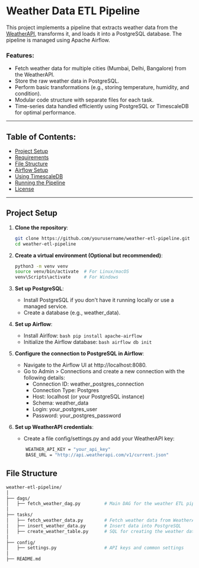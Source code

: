 # Weather Data ETL Pipeline

This project implements a pipeline that extracts weather data from the [WeatherAPI](https://www.weatherapi.com/), transforms it, and loads it into a PostgreSQL database. The pipeline is managed using Apache Airflow.

### Features:
- Fetch weather data for multiple cities (Mumbai, Delhi, Bangalore) from the WeatherAPI.
- Store the raw weather data in PostgreSQL.
- Perform basic transformations (e.g., storing temperature, humidity, and condition).
- Modular code structure with separate files for each task.
- Time-series data handled efficiently using PostgreSQL or TimescaleDB for optimal performance.

---

## Table of Contents:
- [Project Setup](#project-setup)
- [Requirements](#requirements)
- [File Structure](#file-structure)
- [Airflow Setup](#airflow-setup)
- [Using TimescaleDB](#using-timescaledb)
- [Running the Pipeline](#running-the-pipeline)
- [License](#license)

---

## Project Setup

1. **Clone the repository**:

   ```bash
   git clone https://github.com/yourusername/weather-etl-pipeline.git
   cd weather-etl-pipeline
   ```

2. **Create a virtual environment (Optional but recommended)**:
    ```bash
    python3 -m venv venv
    source venv/bin/activate  # For Linux/macOS
    venv\Scripts\activate     # For Windows
    ```
3. **Set up PostgreSQL**:
    - Install PostgreSQL if you don't have it running locally or use a managed service.
    - Create a database (e.g., weather_data).
4. **Set up Airflow**:
    - Install Airlfow: ```bash pip install apache-airflow ```
    - Initialize the Airflow database: ```bash airflow db init ```
5. **Configure the connection to PostgreSQL in Airflow**:
    - Navigate to the Airflow UI at http://localhost:8080.
    - Go to Admin > Connections and create a new connection with the following details:
        - Connection ID: weather_postgres_connection
        - Connection Type: Postgres
        - Host: localhost (or your PostgreSQL instance)
        - Schema: weather_data
        - Login: your_postgres_user
        - Password: your_postgres_password
6. **Set up WeatherAPI credentials**:
    - Create a file config/settings.py and add your WeatherAPI key:
    ```bash 
        WEATHER_API_KEY = "your_api_key"
        BASE_URL = "http://api.weatherapi.com/v1/current.json"
    ```

## File Structure

```bash
weather-etl-pipeline/
│
├── dags/
│   ├── fetch_weather_dag.py         # Main DAG for the weather ETL pipeline
│
├── tasks/
│   ├── fetch_weather_data.py        # Fetch weather data from WeatherAPI
│   ├── insert_weather_data.py       # Insert data into PostgreSQL
│   ├── create_weather_table.py      # SQL for creating the weather data table
│
├── config/
│   ├── settings.py                  # API keys and common settings
│
├── README.md             
```